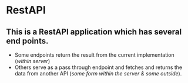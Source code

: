 # RestAPI

## This is a **RestAPI** application which has several end points.

* Some endpoints return the result from the current implementation (_within server_)
* Others serve as a pass through endpoint and fetches and returns the data from another API (_some form within the server & some outside_).

